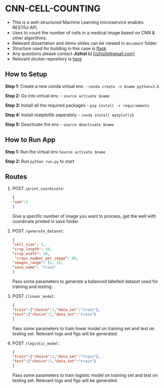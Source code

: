 # CNN-CELL-COUNTING

* This is a well-structured Machine Learning microservice enables RESTful API.
* Uses to count the number of cells in a medical image based on CNN & other algorithms. 
* Relevant dissertation and demo slides can be viewed in `document` folder.
* Structure used for building in this case is [flask](http://flask.pocoo.org/).
* Any questions please contact __Jizhizi Li__ [jizhizili@gmail.com]
* Relevant docker repository is [here](https://hub.docker.com/r/jizhizili/cnn-cell-counting/)

## How to Setup

**Step 1:** Create a new conda virtual env. - `conda create -n $name python=3.6`

**Step 2:** Go into virtual env. - `source activate $name`

**Step 3:** Install all the required packages - `pip install -r requirements`

**Step 4:** Install matplotlib seperately  - `conda install matplotlib`

**Step 5:** Deactivate the env - `source deactivate $name`

## How to Run App

**Step 1:** Run the virtual env `Source activate $name`

**Step 2:** Run `python run.py` to start


## Routes

1.  POST `/print_coordinate`:

    ```json
    {
    "num":3
    }
    ```

    Give a specific number of image you want to process, get the well with coordinate printed in save folder.

2.  POST `/generate_dataset`:

    ```json
    {
    "cell_size": 5,
    "crop_length": 50,
    "crop_width": 50,
     "crops_number_per_image": 60,
    "images_range": [1, 3],
    "save_name": "train"
    }
    ```

    Pass some parameters to generate a balanced labelled dataset used for training and testing.

3.  POST `/linear_model`:

    ```json
    {
    "train":{"choice":1,"data_set":"train"},
    "test":{"choice":1,"data_set":"train"}
    }
    ```

    Pass some parameters to train linear model on training set and test on testing set. Relevant logs and figs will be generated.

4.  POST `/logistic_model`:

    ```json
    {
    "train":{"choice":1,"data_set":"train"},
    "test":{"choice":1,"data_set":"train"}
    }
    ```

    Pass some parameters to train logistic model on training set and test on testing set. Relevant logs and figs will be generated.
